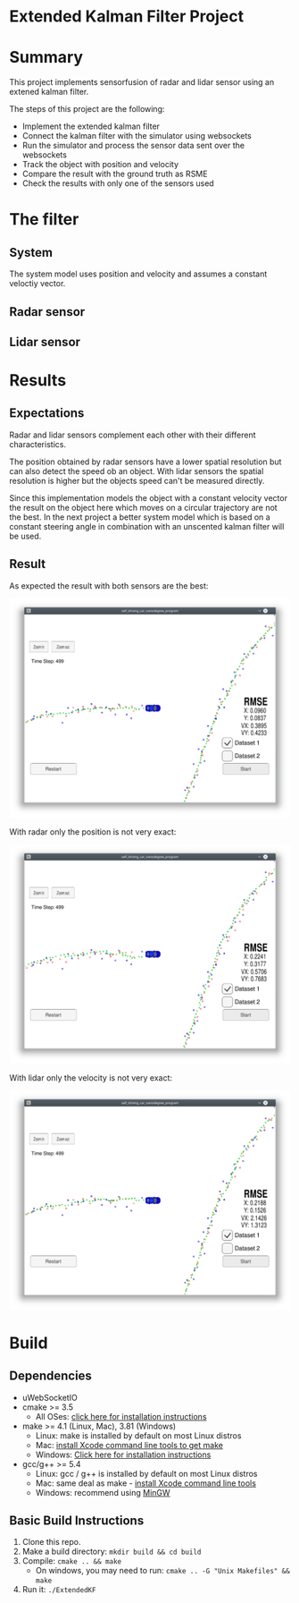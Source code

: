 # Extended Kalman Filter Project

# Summary

This project implements sensorfusion of radar and lidar sensor using an extened kalman filter.

The steps of this project are the following:

* Implement the extended kalman filter
* Connect the kalman filter with the simulator using websockets
* Run the simulator and process the sensor data sent over the websockets
* Track the object with position and velocity
* Compare the result with the ground truth as RSME
* Check the results with only one of the sensors used

# The filter

## System
The system model uses position and velocity and assumes a constant veloctiy vector.

## Radar sensor

## Lidar sensor

# Results

## Expectations
Radar and lidar sensors complement each other with their different characteristics.

The position obtained by radar sensors have a lower spatial resolution but can also detect the speed ob an object. With lidar sensors the spatial resolution is higher but the objects speed can't be measured directly.

Since this implementation models the object with a constant velocity vector the result on the object here which moves on a circular trajectory are not the best. In the next project a better system model which is based on a constant steering angle in combination with an unscented kalman filter will be used.

## Result

As expected the result with both sensors are the best:

![Result with both radar and lidar](readme_files/result_radar_lidar.png)

With radar only the position is not very exact:

![Result with radar only](readme_files/result_radar_only.png)

With lidar only the velocity is not very exact:

![Result with lidar only](readme_files/result_lidar_only.png)

# Build

## Dependencies

* uWebSocketIO
* cmake >= 3.5
  * All OSes: [click here for installation instructions](https://cmake.org/install/)
* make >= 4.1 (Linux, Mac), 3.81 (Windows)
  * Linux: make is installed by default on most Linux distros
  * Mac: [install Xcode command line tools to get make](https://developer.apple.com/xcode/features/)
  * Windows: [Click here for installation instructions](http://gnuwin32.sourceforge.net/packages/make.htm)
* gcc/g++ >= 5.4
  * Linux: gcc / g++ is installed by default on most Linux distros
  * Mac: same deal as make - [install Xcode command line tools](https://developer.apple.com/xcode/features/)
  * Windows: recommend using [MinGW](http://www.mingw.org/)

## Basic Build Instructions

1. Clone this repo.
2. Make a build directory: `mkdir build && cd build`
3. Compile: `cmake .. && make` 
   * On windows, you may need to run: `cmake .. -G "Unix Makefiles" && make`
4. Run it: `./ExtendedKF `
